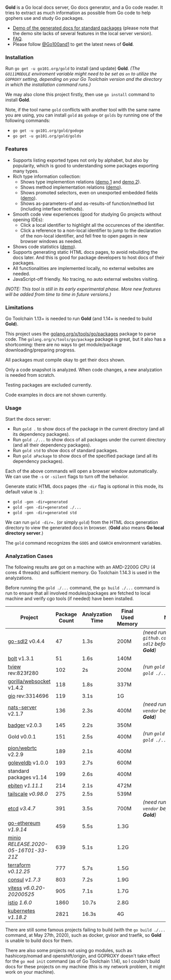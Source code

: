**Gold** is a Go local docs server, Go docs generator, and a Go code reader.
It tries to extract as much information as possible from Go code to help gophers use and study Go packages.

* [Demo of the generated docs for standard packages](https://docs.go101.org/index.html)
  (please note that the demo site lacks of several features in the local server version).
* [FAQ](https://go101.org/article/tool-gold.html#faq).
* Please follow [@Go100and1](https://twitter.com/go100and1) to get the latest news of **Gold**.

### Installation

Run `go get -u go101.org/gold` to install (and update) **Gold**.
_(The `GO111MODULE` enviroment variable might need to be set as `on` to utilize the `GOPROXY` setting,
depending on your Go Toolchain version and the directory in which the installation command runs.)_

We may also clone this project firstly, then use `go install` command to install **Gold**.

Note, if the tool name `gold` conflicts with another tool with the same name you are using,
you can install `gold` as `godoge` or `golds` by running one of the following commands:
* `go get -u go101.org/gold/godoge`
* `go get -u go101.org/gold/golds`

### Features

* Supports listing exported types not only by alphabet, but also by popularity, which is good to understanding some packages exporting many types.
* Rich type information collection:
  * Shows type implemention relations ([demo 1](https://docs.go101.org/std/pkg/go/ast.html#name-Node) and [demo 2](https://docs.go101.org/std/pkg/bytes.html#name-Buffer)).
  * Shows method implementation relations ([demo](https://docs.go101.org/std/imp/io.Reader.html#name-Read)).
  * Shows promoted selectors, even on unexported embedded fields ([demo](https://docs.go101.org/std/pkg/archive/zip.html#name-File)).
  * Shows as-parameters-of and as-results-of function/method list (including interface methods).
* Smooth code view experiences (good for studying Go projects without opening IDEs):
  * Click a local identifier to highlight all the occurences of the identifier.
  * Click a reference to a non-local identifier to jump to the declaration of the non-local identifier, 
    and fell free to open pages in new browser windows as needed.
* Shows code statistics ([demo](https://docs.go101.org/std/statistics.html)).
* Supports generating static HTML docs pages, to avoid rebuilding the docs later.
  And this is good for package developers to host docs of their packages.
* All functionalities are implemented locally, no external websites are needed.
* JavaScript-off friendly. No tracing, no auto external websites visiting.

_(NOTE: This tool is still in its early experimental phase. More new features will be added from time to time in future versions.)_

### Limitations

Go Toolchain 1.13+ is needed to run **Gold** (and 1.14+ is needed to build **Gold**).

This project uses the [golang.org/x/tools/go/packages](https://pkg.go.dev/golang.org/x/tools/go/packages) package to parse code.
The `golang.org/x/tools/go/package` package is great, but it also has a shortcoming: there are no ways to get module/package downloading/preparing progress.

All packages must compile okay to get their docs shown.

Only a code snapshot is analyzed. When code changes, a new analyzation is needed from scratch.

Testing packages are excluded currently.

Code examples in docs are not shown currently.

### Usage

Start the docs server:
* Run `gold .` to show docs of the package in the current directory (and all its dependency packages).
* Run `gold ./...` to show docs of all packages under the current directory (and all their dependency packages).
* Run `gold std` to show docs of standard packages.
* Run `gold aPackage` to show docs of the specified package (and all its dependency packages).

Each of the above commands will open a browser window automatically.
We can use the `-s` or `-silent` flags to turn off the behavior.

Generate static HTML docs pages (the `-dir` flag is optional in this mode, its default value is `.`):
* `gold -gen -dir=generated`
* `gold -gen -dir=generated ./...`
* `gold -gen -dir=generated std`

We can run `gold -dir=.` (or simply `gold`) from the HTML docs generation directory to view the generated docs in browser. (**Gold** also means __Go local directory server__.)

The `gold` command recognizes the `GOOS` and `GOARCH` environment variables.

### Analyzation Cases

The following results are got on a machine with an AMD-2200G CPU (4 cores 4 threads) and sufficient memory.
Go Toolchain 1.14.3 is used in the analyzations.

Before running the `gold ./...` command, the `go build ./...` command is run to ensure that
all involved modules/packages are fetched to local machine and verify cgo tools (if needed) have been installed.

| Project  | Package Count | Analyzation Time | Final Used Memory | Notes |
| ------------- | ------------- | ------------- | ------------- | ------------- |
| [go-sdl2](https://github.com/veandco/go-sdl2) v0.4.4 | 47 | 1.3s | 200M | _(need run `go mod init github.com/veandco/go-sdl2` before running **Gold**)_ |
| [bolt](https://github.com/boltdb/bolt) v1.3.1 | 51 | 1.6s | 140M | |
| [tview](https://github.com/rivo/tview) rev:823f280 | 102 | 2s | 200M | _(run `gold .` instead of `gold ./...`)_ |
| [gorilla/websocket](https://github.com/gorilla/websocket) v1.4.2 | 118 | 1.8s | 337M | |
| [gio](https://git.sr.ht/~eliasnaur/gio) rev:3314696 | 119 | 3.1s | 1G | |
| [nats-server](https://github.com/nats-io/nats-server) v2.1.7 | 136 | 2.3s | 400M | _(need run `go mod vendor` before running **Gold**)_ |
| [badger](https://github.com/dgraph-io/badger) v2.0.3 | 145 | 2.2s | 350M | |
| Gold v0.0.1 | 151 | 2.5s | 400M | _(run `gold .` instead of `gold ./...`)_ |
| [pion/webrtc](https://github.com/pion/webrtc) v2.2.9 | 189 | 2.1s | 400M | |
| [goleveldb](https://github.com/syndtr/goleveldb) v1.0.0 | 193 | 2.7s | 600M | |
| standard packages v1.14 | 199 | 2.6s | 400M | |
| [ebiten](https://github.com/hajimehoshi/ebiten) _v1.11.1_ | 214 | 2.1s | 472M | |
| [tailscale](https://github.com/tailscale/tailscale) _v0.98.0_ | 275 | 2.5s | 539M | |
| [etcd](https://github.com/etcd-io/etcd) _v3.4.7_ | 391 | 3.5s | 700M | _(need run `go mod vendor` before running **Gold**)_ |
| [go-ethereum](https://github.com/ethereum/go-ethereum) _v1.9.14_ | 459 | 5.5s | 1.3G | |
| [minio](https://github.com/minio/minio) _RELEASE.2020-05-16T01-33-21Z_ | 639 | 5.1s | 1.2G | |
| [terraform](https://github.com/hashicorp/terraform) _v0.12.25_ | 777 | 5.7s | 1.5G | |
| [consul](https://github.com/hashicorp/consul) _v1.7.3_ | 803 | 7.2s | 1.9G | |
| [vitess](https://github.com/vitessio/vitess) _v6.0.20-20200525_ | 905 | 7.1s | 1.7G | |
| [istio](https://github.com/istio/istio) _1.6.0_ | 1860 | 10.7s | 2.8G | |
| [kubernetes](https://github.com/kubernetes/kubernetes) _v1.18.2_ | 2821 | 16.3s | 4G | |

There are still some famous projects failing to build (with the `go build ./...` command, at May 27th, 2020), such as docker, gvisor and traefik, so **Gold** is unable to build docs for them.

There are also some projects not using go modules, such as hashicorp/nomad and openshift/origin, and GOPROXY doesn't take effect for the `go mod init` command (as of Go Toolchain 1.14), so I couldn't build docs for these projects on my machine (this is my network problem, it might work on your machine).
